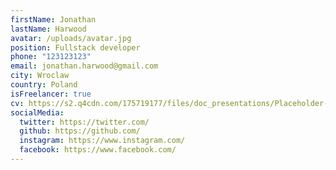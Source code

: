 ```yaml
---
firstName: Jonathan
lastName: Harwood
avatar: /uploads/avatar.jpg
position: Fullstack developer
phone: "123123123"
email: jonathan.harwood@gmail.com
city: Wroclaw
country: Poland
isFreelancer: true
cv: https://s2.q4cdn.com/175719177/files/doc_presentations/Placeholder-PDF.pdf
socialMedia:
  twitter: https://twitter.com/
  github: https://github.com/
  instagram: https://www.instagram.com/
  facebook: https://www.facebook.com/
---
```

